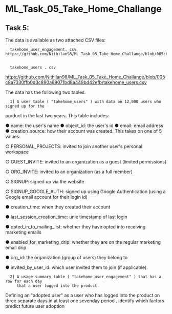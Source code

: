 # ML_Task_05_Take_Home_Challange

## Task 5:
   The data is available as two attached CSV files:
   
      takehome_user_engagement. csv                                      https://github.com/Nithilan98/ML_Task_05_Take_Home_Challange/blob/005c8a7330ffb0d3c890a69071bd8a449bd42efb/takehome_user_engagement.csv
      
       
      takehome_users . csv
 https://github.com/Nithilan98/ML_Task_05_Take_Home_Challange/blob/005c8a7330ffb0d3c890a69071bd8a449bd42efb/takehome_users.csv
      
The data has the following two tables:

      1] A user table ( "takehome_users" ) with data on 12,000 users who signed up for the
product in the last two years. This table includes:

   ● name: the user's name
   ● object_id: the user's id
   ● email: email address
   ● creation_source: how their account was created. This takes on one
 of 5 values:
 
   ○ PERSONAL_PROJECTS: invited to join another user's
      personal workspace
      
   ○ GUEST_INVITE: invited to an organization as a guest
      (limited permissions)
      
   ○ ORG_INVITE: invited to an organization (as a full member)
   
   ○ SIGNUP: signed up via the website
   
   ○ SIGNUP_GOOGLE_AUTH: signed up using Google
      Authentication (using a Google email account for their login
      id)


   ● creation_time: when they created their account
   
   ● last_session_creation_time: unix timestamp of last login
   
   ● opted_in_to_mailing_list: whether they have opted into receiving
      marketing emails
      
   ● enabled_for_marketing_drip: whether they are on the regular
      marketing email drip
      
   ● org_id: the organization (group of users) they belong to
   
   ● invited_by_user_id: which user invited them to join (if applicable).
   
   
      2] A usage summary table ( "takehome_user_engagement" ) that has a row for each day
         that a user logged into the product.
         
         

Defining an "adopted user" as a user who has logged into the product on three separate
days in at least one seven­day period , identify which factors predict future user
adoption
